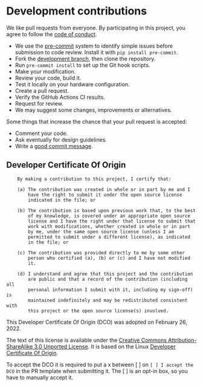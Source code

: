 # Development contributions

We like pull requests from everyone. By participating in this project, you
agree to follow the [code of conduct](https://github.com/theengs/gateway/blob/master/CODE_OF_CONDUCT.md).

* We use the [pre-commit](https://pre-commit.com) system to identify simple issues before submission to code review. Install it with `pip install pre-commit`.
* Fork the [development branch](https://github.com/theengs/gateway/tree/development), then clone the repository.
* Run `pre-commit install` to set up the Git hook scripts.
* Make your modification.
* Review your code, build it.
* Test it locally on your hardware configuration.
* Create a pull request.
* Verify the GitHub Actions CI results.
* Request for review.
* We may suggest some changes, improvements or alternatives.

Some things that increase the chance that your pull request is accepted:

* Comment your code.
* Ask eventually for design guidelines.
* Write a [good commit message](http://tbaggery.com/2008/04/19/a-note-about-git-commit-messages.html).

## Developer Certificate Of Origin

```
    By making a contribution to this project, I certify that:

    (a) The contribution was created in whole or in part by me and I
        have the right to submit it under the open source license
        indicated in the file; or

    (b) The contribution is based upon previous work that, to the best
        of my knowledge, is covered under an appropriate open source
        license and I have the right under that license to submit that
        work with modifications, whether created in whole or in part
        by me, under the same open source license (unless I am
        permitted to submit under a different license), as indicated
        in the file; or

    (c) The contribution was provided directly to me by some other
        person who certified (a), (b) or (c) and I have not modified
        it.

    (d) I understand and agree that this project and the contribution
        are public and that a record of the contribution (including all
        personal information I submit with it, including my sign-off) is
        maintained indefinitely and may be redistributed consistent with
        this project or the open source license(s) involved.
```

This Developer Certificate Of Origin (DCO) was adopted on February 26, 2022.

The text of this license is available under the [Creative Commons Attribution-ShareAlike 3.0 Unported License](http://creativecommons.org/licenses/by-sa/3.0/).  It is based on the Linux [Developer Certificate Of Origin](http://elinux.org/Developer_Certificate_Of_Origin).

To accept the DCO it is required to put a x between [ ] on `[ ] I accept the DCO` in the PR template when submitting it. The [ ] is an opt-in box, so you have to manually accept it.
